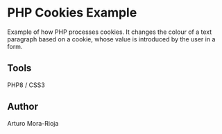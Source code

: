 # PHP Cookies Example
Example of how PHP processes cookies. It changes the colour of a text paragraph based on a cookie, whose value is introduced by the user in a form.

## Tools
PHP8 / CSS3

## Author
Arturo Mora-Rioja